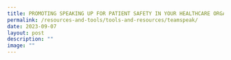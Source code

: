 ```yaml
---
title: PROMOTING SPEAKING UP FOR PATIENT SAFETY IN YOUR HEALTHCARE ORGANIZATION
permalink: /resources-and-tools/tools-and-resources/teamspeak/
date: 2023-09-07
layout: post
description: ""
image: ""
---
```

